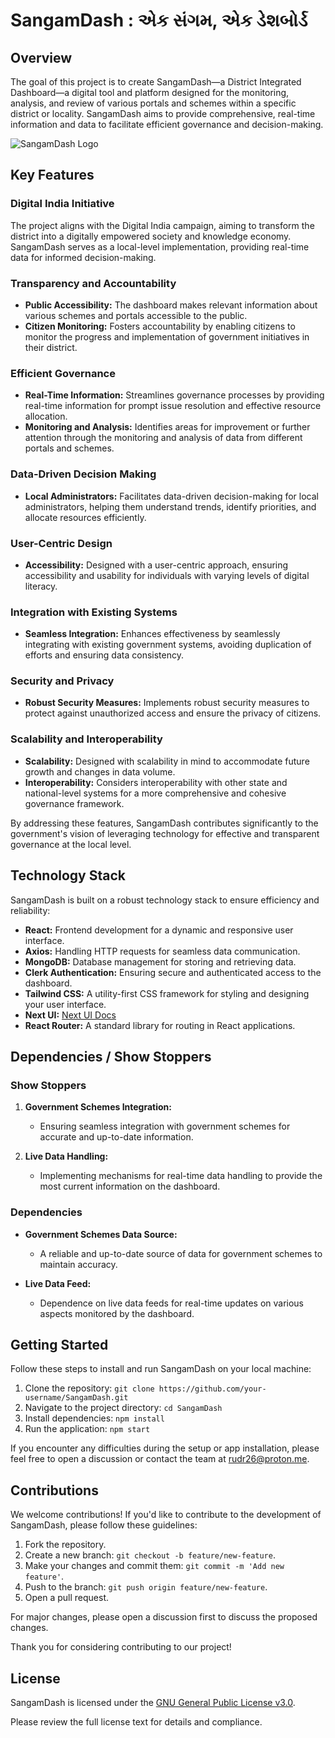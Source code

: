 # SangamDash : એક સંગમ, એક ડેશબોર્ડ

## Overview

The goal of this project is to create SangamDash—a District Integrated Dashboard—a digital tool and platform designed for the monitoring, analysis, and review of various portals and schemes within a specific district or locality. SangamDash aims to provide comprehensive, real-time information and data to facilitate efficient governance and decision-making.

![SangamDash Logo](https://ucarecdn.com/b5f0d28d-3316-453f-8742-d82386141da4/-/scale_crop/435x109/-/format/auto/-/quality/normal/-/rasterize/)

## Key Features

### Digital India Initiative

The project aligns with the Digital India campaign, aiming to transform the district into a digitally empowered society and knowledge economy. SangamDash serves as a local-level implementation, providing real-time data for informed decision-making.

### Transparency and Accountability

- **Public Accessibility:** The dashboard makes relevant information about various schemes and portals accessible to the public.
- **Citizen Monitoring:** Fosters accountability by enabling citizens to monitor the progress and implementation of government initiatives in their district.

### Efficient Governance

- **Real-Time Information:** Streamlines governance processes by providing real-time information for prompt issue resolution and effective resource allocation.
- **Monitoring and Analysis:** Identifies areas for improvement or further attention through the monitoring and analysis of data from different portals and schemes.

### Data-Driven Decision Making

- **Local Administrators:** Facilitates data-driven decision-making for local administrators, helping them understand trends, identify priorities, and allocate resources efficiently.

### User-Centric Design

- **Accessibility:** Designed with a user-centric approach, ensuring accessibility and usability for individuals with varying levels of digital literacy.

### Integration with Existing Systems

- **Seamless Integration:** Enhances effectiveness by seamlessly integrating with existing government systems, avoiding duplication of efforts and ensuring data consistency.

### Security and Privacy

- **Robust Security Measures:** Implements robust security measures to protect against unauthorized access and ensure the privacy of citizens.

### Scalability and Interoperability

- **Scalability:** Designed with scalability in mind to accommodate future growth and changes in data volume.
- **Interoperability:** Considers interoperability with other state and national-level systems for a more comprehensive and cohesive governance framework.

By addressing these features, SangamDash contributes significantly to the government's vision of leveraging technology for effective and transparent governance at the local level.

## Technology Stack

SangamDash is built on a robust technology stack to ensure efficiency and reliability:

- **React:** Frontend development for a dynamic and responsive user interface.
- **Axios:** Handling HTTP requests for seamless data communication.
- **MongoDB:** Database management for storing and retrieving data.
- **Clerk Authentication:** Ensuring secure and authenticated access to the dashboard.
- **Tailwind CSS:** A utility-first CSS framework for styling and designing your user interface.
- **Next UI:** [Next UI Docs](https://nextui.org/docs/guide/installation)
- **React Router:** A standard library for routing in React applications.


## Dependencies / Show Stoppers

### Show Stoppers

1. **Government Schemes Integration:**
   - Ensuring seamless integration with government schemes for accurate and up-to-date information.

2. **Live Data Handling:**
   - Implementing mechanisms for real-time data handling to provide the most current information on the dashboard.

### Dependencies

- **Government Schemes Data Source:**
  - A reliable and up-to-date source of data for government schemes to maintain accuracy.

- **Live Data Feed:**
  - Dependence on live data feeds for real-time updates on various aspects monitored by the dashboard.

## Getting Started

Follow these steps to install and run SangamDash on your local machine:

1. Clone the repository: `git clone https://github.com/your-username/SangamDash.git`
2. Navigate to the project directory: `cd SangamDash`
3. Install dependencies: `npm install`
4. Run the application: `npm start`

If you encounter any difficulties during the setup or app installation, please feel free to open a discussion or contact the team at [rudr26@proton.me](mailto:your-email@example.com).

## Contributions

We welcome contributions! If you'd like to contribute to the development of SangamDash, please follow these guidelines:

1. Fork the repository.
2. Create a new branch: `git checkout -b feature/new-feature`.
3. Make your changes and commit them: `git commit -m 'Add new feature'`.
4. Push to the branch: `git push origin feature/new-feature`.
5. Open a pull request.

For major changes, please open a discussion first to discuss the proposed changes.

Thank you for considering contributing to our project!

## License

SangamDash is licensed under the [GNU General Public License v3.0](https://opensource.org/licenses/GPL-3.0). 

Please review the full license text for details and compliance.